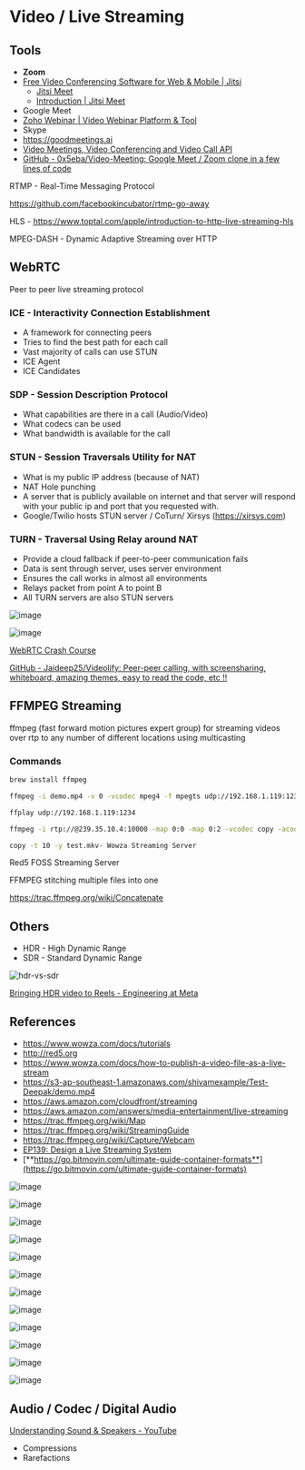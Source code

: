 # Video / Live Streaming

## Tools

- **Zoom**
- [Free Video Conferencing Software for Web & Mobile | Jitsi](https://jitsi.org)
    - [Jitsi Meet](https://meet.jit.si)
    - [Introduction | Jitsi Meet](https://jitsi.github.io/handbook/docs/intro)
- Google Meet
- [Zoho Webinar | Video Webinar Platform & Tool](https://www.zoho.com/webinar/)
- Skype
- https://goodmeetings.ai
- [Video Meetings, Video Conferencing and Video Call API](https://whereby.com/)
- [GitHub - 0x5eba/Video-Meeting: Google Meet / Zoom clone in a few lines of code](https://github.com/0x5eba/Video-Meeting)

RTMP - Real-Time Messaging Protocol

https://github.com/facebookincubator/rtmp-go-away

HLS - https://www.toptal.com/apple/introduction-to-http-live-streaming-hls

MPEG-DASH - Dynamic Adaptive Streaming over HTTP

## WebRTC

Peer to peer live streaming protocol

### ICE - Interactivity Connection Establishment

- A framework for connecting peers
- Tries to find the best path for each call
- Vast majority of calls can use STUN
- ICE Agent
- ICE Candidates

### SDP - Session Description Protocol

- What capabilities are there in a call (Audio/Video)
- What codecs can be used
- What bandwidth is available for the call

### STUN - Session Traversals Utility for NAT

- What is my public IP address (because of NAT)
- NAT Hole punching
- A server that is publicly available on internet and that server will respond with your public ip and port that you requested with.
- Google/Twilio hosts STUN server / CoTurn/ Xirsys (https://xirsys.com)

### TURN - Traversal Using Relay around NAT

- Provide a cloud fallback if peer-to-peer communication fails
- Data is sent through server, uses server environment
- Ensures the call works in almost all environments
- Relays packet from point A to point B
- All TURN servers are also STUN servers

![image](../../media/Video-Live-Streaming-image1.jpg)

![image](../../media/Video-Live-Streaming-image2.jpg)

[WebRTC Crash Course](https://youtu.be/FExZvpVvYxA)

[GitHub - Jaideep25/Videolify: Peer-peer calling, with screensharing, whiteboard, amazing themes, easy to read the code, etc !!](https://github.com/Jaideep25/Videolify)

## FFMPEG Streaming

ffmpeg (fast forward motion pictures expert group) for streaming videos over rtp to any number of different locations using multicasting

### Commands

```bash
brew install ffmpeg

ffmpeg -i demo.mp4 -v 0 -vcodec mpeg4 -f mpegts udp://192.168.1.119:1234

ffplay udp://192.168.1.119:1234

ffmpeg -i rtp://@239.35.10.4:10000 -map 0:0 -map 0:2 -vcodec copy -acodec

copy -t 10 -y test.mkv- Wowza Streaming Server
```

Red5 FOSS Streaming Server

FFMPEG stitching multiple files into one

https://trac.ffmpeg.org/wiki/Concatenate

## Others

- HDR - High Dynamic Range
- SDR - Standard Dynamic Range

![hdr-vs-sdr](../../media/Pasted%20image%2020230718133117.jpg)

[Bringing HDR video to Reels - Engineering at Meta](https://engineering.fb.com/2023/07/17/video-engineering/hdr-video-reels-meta/)

## References

- https://www.wowza.com/docs/tutorials
- http://red5.org
- https://www.wowza.com/docs/how-to-publish-a-video-file-as-a-live-stream
- https://s3-ap-southeast-1.amazonaws.com/shivamexample/Test-Deepak/demo.mp4
- https://aws.amazon.com/cloudfront/streaming
- https://aws.amazon.com/answers/media-entertainment/live-streaming
- https://trac.ffmpeg.org/wiki/Map
- https://trac.ffmpeg.org/wiki/StreamingGuide
- https://trac.ffmpeg.org/wiki/Capture/Webcam
- [EP139: Design a Live Streaming System](https://blog.bytebytego.com/p/ep139-design-a-live-streaming-system)
- [**https://go.bitmovin.com/ultimate-guide-container-formats**](https://go.bitmovin.com/ultimate-guide-container-formats)

![image](../../media/Video-Live-Streaming-image3.jpg)

![image](../../media/Video-Live-Streaming-image4.jpg)

![image](../../media/Video-Live-Streaming-image5.jpg)

![image](../../media/Video-Live-Streaming-image6.jpg)

![image](../../media/Video-Live-Streaming-image7.jpg)

![image](../../media/Video-Live-Streaming-image8.jpg)

![image](../../media/Video-Live-Streaming-image9.jpg)

![image](../../media/Video-Live-Streaming-image10.jpg)

![image](../../media/Video-Live-Streaming-image11.jpg)

![image](../../media/Video-Live-Streaming-image13.jpg)

![image](../../media/Video-Live-Streaming-image14.jpg)

![image](../../media/Video-Live-Streaming-image15.jpg)

## Audio / Codec / Digital Audio

[Understanding Sound & Speakers - YouTube](https://www.youtube.com/playlist?list=PL6rx9p3tbsMvYWeYUTNuRNMLXn0eyJvub)

- Compressions
- Rarefactions
